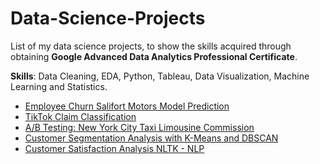 # Data-Science-Projects
List of my data science projects, to show the skills acquired through obtaining **Google Advanced Data Analytics Professional Certificate**.

**Skills**: Data Cleaning, EDA, Python, Tableau, Data Visualization, Machine Learning and Statistics.

- [Employee Churn Salifort Motors Model Prediction](https://github.com/DanieleVitella/Employee-Churn-Salifort-Motors-Model-Prediction?tab=readme-ov-file#employee-churn-salifort-motors-model-prediction)
- [TikTok Claim Classification](https://github.com/DanieleVitella/TikTok-Claims-Classification)
- [A/B Testing: New York City Taxi Limousine Commission](https://github.com/DanieleVitella/A-B-Testing-New-York-City-Taxi-Limousine-Commission)
- [Customer Segmentation Analysis with K-Means and DBSCAN](https://github.com/DanieleVitella/Customer-Segmentation-Analysis-with-K-Means-and-DBSCAN)
- [Customer Satisfaction Analysis NLTK - NLP](https://github.com/DanieleVitella/Customer-Satisfaction-Analysis-NLP---NLTK/blob/main/Customer%20Satisfaction%20Analysis%20NLP%20-%20NLTK.ipynb)
